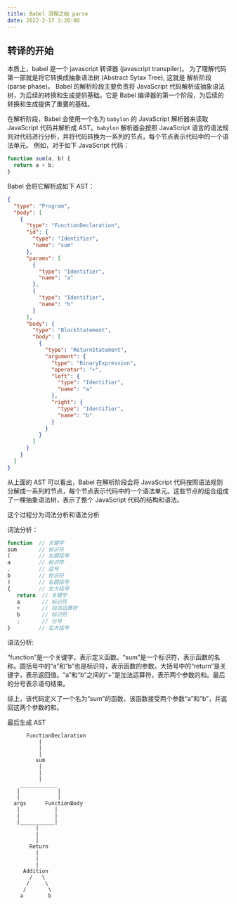 ```yaml
---
title: Babel 流程之始 parse
date: 2022-2-17 3:20:00
---
```


## 转译的开始

本质上，babel 是一个 javascript 转译器 (javascript transpiler)。
为了理解代码第一部就是将它转换成抽象语法树 (Abstract Sytax Tree), 这就是 解析阶段(parse phase)。
Babel 的解析阶段主要负责将 JavaScript 代码解析成抽象语法树，为后续的转换和生成提供基础。它是 Babel 编译器的第一个阶段，为后续的转换和生成提供了重要的基础。

在解析阶段，Babel 会使用一个名为 `babylon` 的 JavaScript 解析器来读取 JavaScript 代码并解析成 AST。`babylon` 解析器会按照 JavaScript 语言的语法规则对代码进行分析，并将代码转换为一系列的节点，每个节点表示代码中的一个语法单元。
例如，对于如下 JavaScript 代码：
```js
function sum(a, b) {
  return a + b;
}
```
Babel 会将它解析成如下 AST：
```json
{
  "type": "Program",
  "body": [
    {
      "type": "FunctionDeclaration",
      "id": {
        "type": "Identifier",
        "name": "sum"
      },
      "params": [
        {
          "type": "Identifier",
          "name": "a"
        },
        {
          "type": "Identifier",
          "name": "b"
        }
      ],
      "body": {
        "type": "BlockStatement",
        "body": [
          {
            "type": "ReturnStatement",
            "argument": {
              "type": "BinaryExpression",
              "operator": "+",
              "left": {
                "type": "Identifier",
                "name": "a"
              },
              "right": {
                "type": "Identifier",
                "name": "b"
              }
            }
          }
        ]
      }
    }
  ]
}

```

从上面的 AST 可以看出，Babel 在解析阶段会将 JavaScript 代码按照语法规则分解成一系列的节点，每个节点表示代码中的一个语法单元。这些节点的组合组成了一棵抽象语法树，表示了整个 JavaScript 代码的结构和语法。

这个过程分为词法分析和语法分析

词法分析：

```js
function  // 关键字
sum       // 标识符
(         // 左圆括号
a         // 标识符
,         // 逗号
b         // 标识符
)         // 右圆括号
{         // 左大括号
   return  // 关键字
   a       // 标识符
   +       // 加法运算符
   b       // 标识符
   ;       // 分号
}         // 右大括号
```

语法分析:

“function”是一个关键字，表示定义函数。“sum”是一个标识符，表示函数的名称。圆括号中的“a”和“b”也是标识符，表示函数的参数。大括号中的“return”是关键字，表示返回值。“a”和“b”之间的“+”是加法运算符，表示两个参数的和。最后的分号表示语句结束。

综上，该代码定义了一个名为“sum”的函数，该函数接受两个参数“a”和“b”，并返回这两个参数的和。

最后生成 AST

```
      FunctionDeclaration
          |
          |
          |
         sum
          |
          |
          |
    ____________
   |            |
   |            |
  args      FunctionBody
   |           |
   |           |
   |___________|
         |
         |
         |
       Return
         |
         |
         |
     Addition
       /   \
      /     \
     /       \
    a        b

```